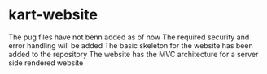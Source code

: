 # kart-website
The pug files have not benn added as of now
The required security and error handling will be added 
The basic skeleton for the website has been added to the repository
The website has the MVC architecture for a server side rendered website
